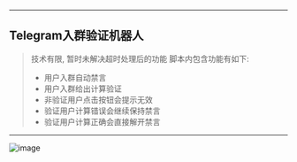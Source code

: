 ***
## Telegram入群验证机器人
> 技术有限, 暂时未解决超时处理后的功能
> 脚本内包含功能有如下:
> * 用户入群自动禁言
> * 用户入群给出计算验证
> * 非验证用户点击按钮会提示无效
> * 验证用户计算错误会继续保持禁言
> * 验证用户计算正确会直接解开禁言

***

![image](https://user-images.githubusercontent.com/100897011/158762811-c07bab9c-7a31-4173-bb85-59261b096fc3.png)
